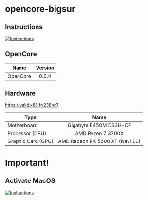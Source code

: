 # opencore-bigsur

## Instructions

[![Instructions](https://i3.ytimg.com/vi/aq87uN303o8/maxresdefault.jpg)](https://www.youtube.com/watch?v=aq87uN303o8)


## OpenCore

| Name     | Version |
| -------- |:-------:|
| OpenCore | 0.6.4   |

## Hardware

https://valid.x86.fr/238hc7

| Type               | Name                            |
| ------------------ |:-------------------------------:|
| Motherboard        | Gigabyte B450M DS3H-CF          |
| Processor (CPU)    | AMD Ryzen 7 3700X               |
| Graphic Card (GPU) | AMD Radeon RX 5600 XT (Navi 10) |

# Important!

## Activate MacOS

[![Instructions](https://i3.ytimg.com/vi/iR93emyzlsk/maxresdefault.jpg)](https://www.youtube.com/watch?v=iR93emyzlsk)


